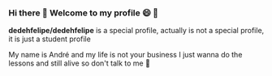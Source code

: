 ### Hi there 👋 Welcome to my profile 😄 🖤


**dedehfelipe/dedehfelipe** is a special profile, actually is not a special profile, it is just a student profile 

My name is André and my life is not your business
I just wanna do the lessons and still alive so don't talk to me 💌




